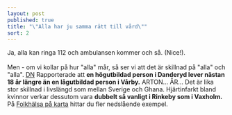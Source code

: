 ```yaml
---
layout: post
published: true
title: "\"Alla har ju samma rätt till vård\""
sort: 2
---
```






Ja, alla kan ringa 112 och ambulansen kommer och så. (Nice!). <br><br>Men - om vi kollar på hur "alla" mår, så ser vi att det är skillnad på "alla" och "alla". [DN](http://www.dn.se/sthlm/tunnelbanestationen-avslojar-din-halsa/) Rapporterade att **en högutbildad person i Danderyd lever nästan 18 år längre än en lågutbildad person i Vårby.** ARTON… ÅR… Det är lika stor skillnad i livslängd som mellan Sverige och Ghana. Hjärtinfarkt bland kvinnor verkar dessutom vara **dubbelt så vanligt i Rinkeby som i Vaxholm.** På [Folkhälsa på karta](http://folkhalsapakarta.se) hittar du fler nedslående exempel.

